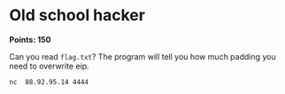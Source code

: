 # Old school hacker

**Points: 150**

Can you read `flag.txt`? The program will tell you how much padding you need to overwrite eip.

`nc  88.92.95.14 4444`
